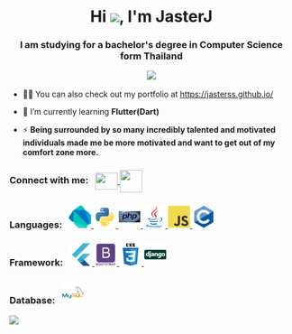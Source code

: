 <h1 align="center">Hi <img src="https://raw.githubusercontent.com/MartinHeinz/MartinHeinz/master/wave.gif" width="30px">, I'm JasterJ</h1>
<h3 align="center">I am studying for a bachelor's degree in Computer Science form Thailand</h3>
<p align="center"> <img src="https://komarev.com/ghpvc/?username=JasterSS&color=lightgrey&style=plastic&label=PROFILE+VIEWS"/> </p>


- 👨‍💻 You can also check out my portfolio at https://jasterss.github.io/

- 🌱 I’m currently learning **Flutter(Dart)**

- ⚡ **Being surrounded by so many incredibly talented and motivated individuals made me be more motivated and want to get out of my comfort zone more.**

<h3 align="left">Connect with me: &nbsp;
  <a href="https://www.facebook.com/JasterSS" target="blank">
    <img align="center" src="https://raw.githubusercontent.com/rahuldkjain/github-profile-readme-generator/master/src/images/icons/Social/facebook.svg" height="30" width="40" />
  </a> 
  <a href="https://line.me/ti/p/vwNA3t9b13" target="blank">
    <img align="center" src="https://gist.githubusercontent.com/remino/9406653/raw/74fc19e60e82e296e7a708dd80d679e67354db82/line.svg" height="40" width="40" />
  </a>
</h3>

<h3 align="left">Languages: &nbsp;
  <a href="https://dart.dev/" target="_blank"> 
    <img src="https://raw.githubusercontent.com/devicons/devicon/master/icons/dart/dart-original.svg" alt="Dart" width="40" height="40"/> 
  </a>
  <a href="https://www.python.org/" target="_blank"> 
    <img src="https://raw.githubusercontent.com/devicons/devicon/master/icons/python/python-original.svg" alt="python" width="40" height="40"/> 
  </a>
  <a href="https://www.php.net" target="_blank"> 
    <img src="https://raw.githubusercontent.com/devicons/devicon/master/icons/php/php-original.svg" alt="php" width="40" height="40"/> 
  </a>
  <a href="https://www.java.com" target="_blank"> 
    <img src="https://raw.githubusercontent.com/devicons/devicon/master/icons/java/java-original.svg" alt="java" width="40" height="40"/> 
  </a>
  <a href="https://developer.mozilla.org/en-US/docs/Web/JavaScript" target="_blank"> 
    <img src="https://raw.githubusercontent.com/devicons/devicon/master/icons/javascript/javascript-original.svg" alt="javascript" width="40" height="40"/> 
  </a>
  <a href="https://www.cprogramming.com/" target="_blank"> 
    <img src="https://raw.githubusercontent.com/devicons/devicon/master/icons/c/c-original.svg" alt="c" width="40" height="40"/> 
  </a>
</h3>
  
 <h3 align="left">Framework: &nbsp;
  <a href="https://flutter.dev/" target="_blank"> 
    <img src="https://raw.githubusercontent.com/devicons/devicon/master/icons/flutter/flutter-original.svg" alt="flutter" width="40" height="40"/> 
  </a>
  <a href="https://getbootstrap.com" target="_blank"> 
    <img src="https://raw.githubusercontent.com/devicons/devicon/master/icons/bootstrap/bootstrap-plain-wordmark.svg" alt="bootstrap" width="40" height="40"/> 
  </a> 
  <a href="https://www.w3schools.com/css/" target="_blank"> 
    <img src="https://raw.githubusercontent.com/devicons/devicon/master/icons/css3/css3-original-wordmark.svg" alt="css3" width="40" height="40"/> 
  </a>
  <a href="https://www.django-rest-framework.org/" target="_blank"> 
    <img src="https://raw.githubusercontent.com/devicons/devicon/master/icons/django/django-plain.svg" alt="django" width="40" height="40"/> 
  </a>
</h3>

<h3 align="left">Database: &nbsp;
  <a href="https://www.mysql.com/" target="_blank"> 
    <img src="https://raw.githubusercontent.com/devicons/devicon/master/icons/mysql/mysql-original-wordmark.svg" alt="mysql" width="40" height="40"/> 
  </a>
</h3>

<p><img align="left" src="https://github-readme-stats.vercel.app/api/top-langs?username=JasterSS&show_icons=true&locale=en&layout=compact" /></p>


